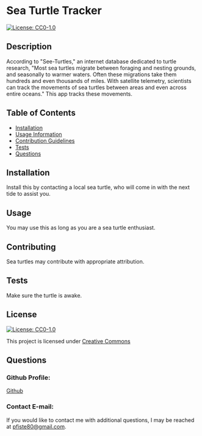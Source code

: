 # Sea Turtle Tracker
  [![License: CC0-1.0](https://img.shields.io/badge/License-CC0%201.0-lightgrey.svg)](http://creativecommons.org/publicdomain/zero/1.0/)
## Description
According to "See-Turtles," an internet database dedicated to turtle research, "Most sea turtles migrate between foraging and nesting grounds, and seasonally to warmer waters. Often these migrations take them hundreds and even thousands of miles. With satellite telemetry, scientists can track the movements of sea turtles between areas and even across entire oceans." This app tracks these movements.
## Table of Contents
* [Installation](#installation)
* [Usage Information](#usage)
* [Contribution Guidelines](#contributing)
* [Tests](#test)
* [Questions](#questions)

## Installation
Install this by contacting a local sea turtle, who will come in with the next tide to assist you.
## Usage
You may use this as long as you are a sea turtle enthusiast.
## Contributing
Sea turtles may contribute with appropriate attribution.
## Tests
Make sure the turtle is awake.
## License
[![License: CC0-1.0](https://img.shields.io/badge/License-CC0%201.0-lightgrey.svg)](http://creativecommons.org/publicdomain/zero/1.0/)

This project is licensed under [Creative Commons](http://creativecommons.org/publicdomain/zero/1.0/)
## Questions
### Github Profile: 
[Github](https://github.com/pfizzz/)
### Contact E-mail: 
If you would like to contact me with additional questions, I may be reached at pfiste80@gmail.com.
